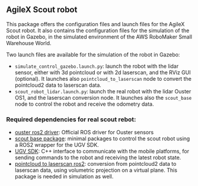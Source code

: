 ## AgileX Scout robot

This package offers the configuration files and launch files for the AgileX Scout robot. It also contains the configuration files for the simulation of the robot in Gazebo, in the simulated environment of the AWS RoboMaker Small Warehouse World.

Two launch files are available for the simulation of the robot in Gazebo:
- `simulate_control_gazebo.launch.py`: launch the robot with the lidar sensor, either with 3d pointcloud or with 2d laserscan, and the RViz GUI (optional). It launches also `pointcloud_to_laserscan` node to convert the pointcloud2 data to laserscan data.
- `scout_robot_lidar.launch.py`: launch the real robot with the lidar Ouster OS1, and the laserscan conversion node. It launches also the `scout_base` node to control the robot and receive the odometry data.

### Required dependencies for real scout rebot:

- [ouster ros2 driver](https://github.com/ouster-lidar/ouster-ros/tree/ros2): Official ROS driver for Ouster sensors
- [scout base package](https://github.com/agilexrobotics/scout_ros2): minimal packages to control the scout robot using a ROS2 wrapper for the UGV SDK.
- [UGV SDK](https://github.com/westonrobot/ugv_sdk): C++ interface to communicate with the mobile platforms, for sending commands to the robot and receiving the latest robot state.
- [pointcloud to laserscan ros2](https://github.com/ros-perception/pointcloud_to_laserscan): conversion from pointcloud2 data to laserscan data, using volumetric projection on a virtual plane. This package is needed in simulation as well.